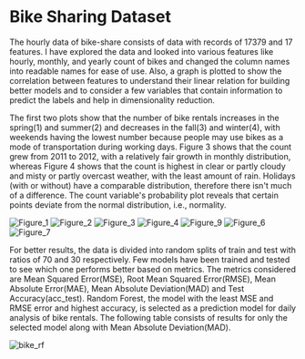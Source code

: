 # Bike Sharing Dataset 

The hourly data of bike-share consists of data with records of 17379 and 17 features. I have explored the data and looked into various features like hourly,  monthly, and yearly count of bikes and changed the column names into readable names for ease of use. Also, a graph is plotted to show the correlation between features to understand their linear relation for building better models and to consider a few variables that contain information to predict the labels and help in dimensionality reduction.

The first two plots show that the number of bike rentals increases in the spring(1) and summer(2) and decreases in the fall(3) and winter(4), with weekends having the lowest number because people may use bikes as a mode of transportation during working days. Figure 3 shows that the count grew from 2011 to 2012, with a relatively fair growth in monthly distribution, whereas Figure 4 shows that the count is highest in clear or partly cloudy and misty or partly overcast weather, with the least amount of rain. Holidays (with or without) have a comparable distribution, therefore there isn't much of a difference. The count variable's probability plot reveals that certain points deviate from the normal distribution, i.e., normality.

![Figure_1](https://user-images.githubusercontent.com/30980154/146015599-f5b6c373-4102-45d2-acc7-8843fc155330.png)
![Figure_2](https://user-images.githubusercontent.com/30980154/146015604-385af2c2-bc5d-400f-9107-6f3c6d77a137.png)
![Figure_3](https://user-images.githubusercontent.com/30980154/146015606-108cb980-94b0-498a-b7b9-18499069de4c.png)
![Figure_4](https://user-images.githubusercontent.com/30980154/146015609-8d7644e6-83f2-4dfb-9efd-9b16d7c3ffe8.png)
![Figure_9](https://user-images.githubusercontent.com/30980154/146015619-78761f10-eea7-4451-bff4-4a08dc5ba54d.png)
![Figure_6](https://user-images.githubusercontent.com/30980154/146015614-439a94c9-b2e9-4aae-9c96-098ac0e14939.png)
![Figure_7](https://user-images.githubusercontent.com/30980154/146015615-3834a7ba-828e-447e-87d4-a5e99756be80.png)

For better results, the data is divided into random splits of train and test with ratios of 70 and 30 respectively. Few models have been trained and tested to see which one performs better based on metrics. The metrics considered are Mean Squared Error(MSE), Root Mean Squared Error(RMSE), Mean Absolute Error(MAE), Mean Absolute Deviation(MAD) and Test Accuracy(acc_test). Random Forest, the model with the least MSE and RMSE error and highest accuracy, is selected as a prediction model for daily analysis of bike rentals. The following table consists of results for only the selected model along with Mean Absolute Deviation(MAD).

![bike_rf](https://user-images.githubusercontent.com/30980154/146020965-7a93812d-1fa4-4609-aa2a-06b064b9c8c7.jpg)


